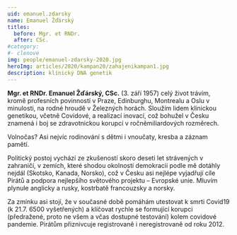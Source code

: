 ```yaml
---
uid: emanuel.zdarsky
name: Emanuel Žďárský 
titles:
  before: Mgr. et RNDr.
  after: CSc. 
#category:    
#- clenove
img: people/emanuel-zdarsky-2020.jpg
heroImg: articles/2020/kampan20/zahajenikampan1.jpg
description: klinický DNA genetik
---
```

**Mgr. et RNDr. Emanuel Žďárský, CSc.** (3. září 1957) celý život trávím, kromě profesních povinností v Praze, Edinburghu, Montrealu a Oslu v minulosti, na rodné hroudě v Železných horách. Sloužím lidem klinickou genetikou, včetně Covidové, a realizací inovací, což bohužel v Česku znamená i boj se zdravotnickou korupcí v ročněmiliardových rozměrech.

Volnočas? Asi nejvíc rodinování s dětmi i vnoučaty, kresba a záznam pamětí.

Politický postoj vychází ze zkušeností skoro deseti let strávených v zahraničí, v zemích, které shodou okolností demokracii podle mě dotáhly nejdál (Skotsko, Kanada, Norsko), což v Česku asi nejlépe vyjadřují cíle Pirátů a podpora nejlepšího světového projektu – Evropské unie. Mluvím plynule anglicky a rusky, kostrbatě francouzsky a norsky.

Za zmínku asi stojí, že v současné době pomáhám utestovat k smrti Covid19 (k 21.7. 6500 vyšetřených) a klíčovat rychle se formující korupci (předražené, proto ne všem a včas dostupné testování) kolem covidové pandemie.
Pirátům přiznivcuje registrovaně i neregistrovaně od roku 2012.
